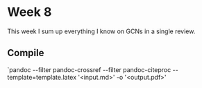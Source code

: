 # Week 8

This week I sum up everything I know on GCNs in a single review.

## Compile 
`pandoc --filter pandoc-crossref --filter pandoc-citeproc --template=template.latex '<input.md>' -o '<output.pdf>'
